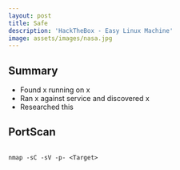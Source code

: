 ```yaml
---
layout: post
title: Safe
description: 'HackTheBox - Easy Linux Machine'
image: assets/images/nasa.jpg
---
```


## Summary
- Found x running on x
- Ran x against service and discovered x
- Researched this

## PortScan
```

nmap -sC -sV -p- <Target>

```

